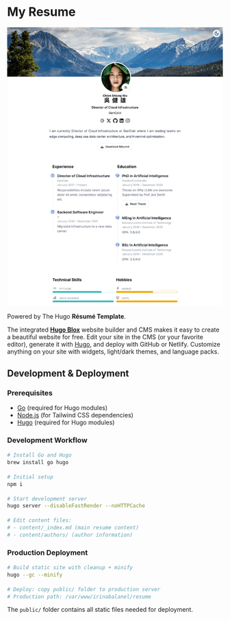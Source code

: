 # My Resume

[![Screenshot](./.github/preview.png)](https://hugoblox.com/templates/)

Powered by The Hugo **Résumé Template**.

The integrated [**Hugo Blox**](https://hugoblox.com) website builder and CMS makes it easy to create a beautiful website for free. Edit your site in the CMS (or your favorite editor), generate it with [Hugo](https://github.com/gohugoio/hugo), and deploy with GitHub or Netlify. Customize anything on your site with widgets, light/dark themes, and language packs.

## Development & Deployment

### Prerequisites
- [Go](https://golang.org/dl/) (required for Hugo modules)
- [Node.js](https://nodejs.org/) (for Tailwind CSS dependencies)
- [Hugo](https://gohugo.io/installation/) (required for Hugo modules)

### Development Workflow
```bash
# Install Go and Hugo
brew install go hugo

# Initial setup
npm i

# Start development server
hugo server --disableFastRender --noHTTPCache

# Edit content files:
# - content/_index.md (main resume content)
# - content/authors/ (author information)
```

### Production Deployment
```bash
# Build static site with cleanup + minify
hugo --gc --minify

# Deploy: copy public/ folder to production server
# Production path: /var/www/irinabalanel/resume
```

The `public/` folder contains all static files needed for deployment.